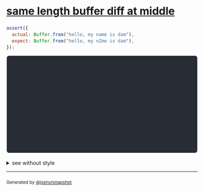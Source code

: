 # [same length buffer diff at middle](../../array_typed.test.js#L41)

```js
assert({
  actual: Buffer.from("hello, my name is dam"),
  expect: Buffer.from("hello, my nZme is dam"),
});
```

![img](throw.svg)

<details>
  <summary>see without style</summary>

```console
AssertionError: actual and expect are different

actual: Buffer [
  ↑ 10 values ↑
  110,
  97,
  109,
  ↓ 8 values ↓
]
expect: Buffer [
  ↑ 10 values ↑
  110,
  90,
  109,
  ↓ 8 values ↓
]
```

</details>

---
<sub>
  Generated by <a href="https://github.com/jsenv/core/tree/main/packages/independent/snapshot">@jsenv/snapshot</a>
</sub>